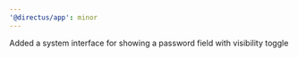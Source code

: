 ```yaml
---
'@directus/app': minor
---
```


Added a system interface for showing a password field with visibility toggle
